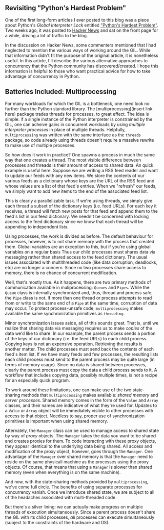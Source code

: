 ## Revisiting "Python's Hardest Problem"

One of the first long-form articles I ever posted to this blog was a piece about
Python's *Global Interpreter Lock* entitled ["Python's Hardest Problem"](http://www.jeffknupp.com/PUTLINKHERE).
Two weeks ago, it was posted to [Hacker News](http://news.ycombinator.com) and sat
on the front page for a while, driving a lot of traffic to the blog. 

In the discussion on Hacker News, some commenters mentioned that I had neglected
to mention the various ways of working around the GIL. While that information 
didn't fit the purpose of the original article, it is nonetheless useful.
In this article, I'll describe the various alternative approaches 
to concurrency that the Python community has discovered/created. I hope this 
information is helpful to those who want practical advice for how 
to take advantage of concurrency in Python.

## Batteries Included: Multiprocessing

For many workloads for which the GIL is a bottleneck, one need look no further
than the Python standard library. The [multiprocessing](insert link here)
package trades threads for processes, to great effect. The idea is simple: if a
single instance of the Python interpreter is constrained by the GIL, one can
acheive gains in concurrent workloads by using *multiple interpreter processes*
in place of multiple threads. Helpfully, `multiprocessing` was written
with the same interface as the `threads` package, so code already using threads
doesn't require a massive rewrite to make use of multiple processes.

So how does it work in practice? One spawns a process in much the same
way that one creates a thread. The most visible difference between processes
and threads is their amount of access to shared data. An quick example is useful here.
Suppose we are writing a RSS feed reader and want to update our feeds with any new items.
We store the contents of our various feeds as a dictionary whose keys are 
the URL of the RSS feed and whose values are a list of that feed's entries.
When we "refresh" our feeds, we simply want to add new items to the end of the
associated feed list. 

This is clearly a parallelizable task. If we're using threads, we simply give
each thread a subset of the dictionary keys (i.e. feed URLs). For each key it 
receives, a thread will fetch new posts for that feed and append them to the
feed's list in our feed dictionary. We needn't be concerned with locking access 
to the feed dictionary since we know that each thread will be appending to 
independent lists. 

Using processes, the work is divided as before. The default behaviour for processes, 
however, is to not share memory with the process that created them. Global variables
are an exception to this, but if you're using global variables on a regular basis
Thus our child processes must shares data via messaging rather than shared 
access to the feed dictionary. The usual issues associated with multithreaded 
code (like data corruption, deadlocks, etc) are no longer a concern. Since no two 
processes share access to memory, there is no chance of concurrent 
modification. 

Well, that's mostly true. As it happens, there are two primary methods of
communication available in muliprocessing: `Queues` and `Pipes`. While 
the `Queue` class is internally synchronized and, thus, thread and process safe,
the `Pipe` class is not. If more than one thread or process attempts to read
from or write to the same end of a `Pipe` at the same time, corruption of data
may occur. To protect process-unsafe code, `multiprocessing` makes available 
the same synchronization primitives as `threading`.

Minor synchronization issues aside, all of this sounds great. That is, until we realize that 
sharing data via messaging requires us to make *copies* of the data we'd 
like to share. In our example, the parent process sends a portion of the 
keys of our dictionary (i.e. the feed URLs) to each child process. Copying keys is not 
an expensive operation. Retrieving the results is another matter.
The child processes must send back the contents of each feed's item list. If we have many feeds and few 
processes, the resulting lists each child process must send to the parent 
process may be quite large (in terms of memory usage). Since no data is shared
between processes, clearly the parent process must copy the data a child process
sends to it. A workflow that includes copying data, possibly multiple times, is
not a recipe for an especially quick program.

To work around these limitations, one can make use of the two state-sharing methods that `multiprocessing`
makes available: *shared memory* and *server processes*. Shared memory comes
in the form of the `Value` and `Array` classes, and their names are indicative
of what they're used for. Updates to a `Value` or `Array` object will be immediately
visible to other processes with access to that object. Needless to say, proper
use of synchronization primitives is important when using shared memory.

Alternately, the `Manager` class can be used to manage
access to shared state by way of *proxy* objects. The `Manager` takes the data
you want to be shared and creates proxies for them. To code interacting with these
proxy objects, they appear identical to the underlying data being shared. All
access and modification of the proxy object, however, goes through the
`Manager`. One advantage of the `Manager` over shared memory is that the
`Manager` need to reside on the same physicall machine as the processes using
the proxy objects. Of course, that means that using a `Manager` is slower than
shared memory (even when everything is on the same machine). 

And now, with the state-sharing methods provided by `multiprocessing`, we've
come full circle. The benefits of using separate processes for concurrency
vanish. Once we introduce shared state, we are subject to all of the headaches
associated with multi-threaded code. 

But there's a silver lining: we can actually make progress on multiple threads
of execution simultaneously. Since a parent process doesn't share the GIL with
its child processes, *all* processes can execute simultaneously (subject to the
constraints of the hardware and OS).
